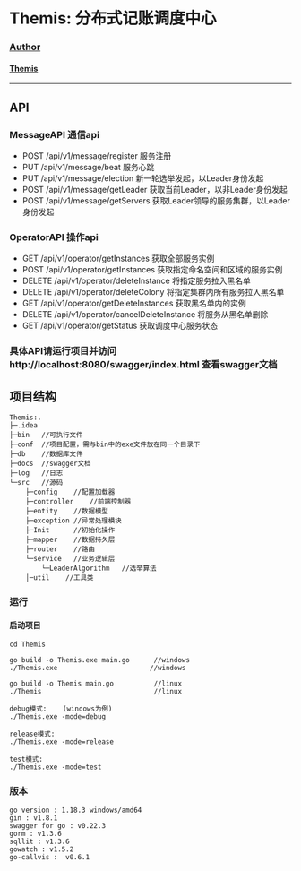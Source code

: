 # Themis: 分布式记账调度中心


### [Author](https://www.wzxaugenstern.online/#/)
#### [Themis](https://www.wzxaugenstern.online/#/Article?ArticleId=818427233)

---

## API
### MessageAPI  通信api
* POST /api/v1/message/register  服务注册
* PUT /api/v1/message/beat  服务心跳
* PUT /api/v1/message/election  新一轮选举发起，以Leader身份发起
* POST /api/v1/message/getLeader  获取当前Leader，以非Leader身份发起
* POST /api/v1/message/getServers  获取Leader领导的服务集群，以Leader身份发起

### OperatorAPI  操作api
* GET /api/v1/operator/getInstances 获取全部服务实例
* POST /api/v1/operator/getInstances 获取指定命名空间和区域的服务实例
* DELETE /api/v1/operator/deleteInstance 将指定服务拉入黑名单
* DELETE /api/v1/operator/deleteColony 将指定集群内所有服务拉入黑名单
* GET /api/v1/operator/getDeleteInstances 获取黑名单内的实例
* DELETE /api/v1/operator/cancelDeleteInstance 将服务从黑名单删除  
* GET /api/v1/operator/getStatus 获取调度中心服务状态

### 具体API请运行项目并访问http://localhost:8080/swagger/index.html   查看swagger文档

## 项目结构
```
Themis:.
├─.idea
├─bin   //可执行文件
├─conf  //项目配置，需与bin中的exe文件放在同一个目录下
├─db    //数据库文件
├─docs  //swagger文档
├─log   //日志
└─src   //源码
    ├─config    //配置加载器
    ├─controller    //前端控制器
    ├─entity    //数据模型
    ├─exception //异常处理模块
    ├─Init      //初始化操作
    ├─mapper    //数据持久层
    ├─router    //路由
    └─service   //业务逻辑层
        └─LeaderAlgorithm   //选举算法
    │─util    //工具类
```

### 运行
#### 启动项目
```
cd Themis

go build -o Themis.exe main.go      //windows
./Themis.exe                       //windows

go build -o Themis main.go          //linux
./Themis                            //linux

debug模式:    (windows为例)
./Themis.exe -mode=debug

release模式:
./Themis.exe -mode=release

test模式:
./Themis.exe -mode=test
```

### 版本
```
go version : 1.18.3 windows/amd64
gin : v1.8.1
swagger for go : v0.22.3
gorm : v1.3.6
sqllit : v1.3.6
gowatch : v1.5.2
go-callvis :  v0.6.1
```